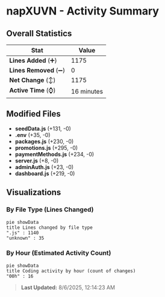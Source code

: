 # napXUVN - Activity Summary 

## Overall Statistics

| Stat                   | Value                                                             |
| ---------------------- | ----------------------------------------------------------------- |
| **Lines Added** (➕)   | 1175                                          |
| **Lines Removed** (➖) | 0                                        |
| **Net Change** (↕)    | 1175                |
| **Active Time** (⌚)   | 16 minutes |


## Modified Files
- **seedData.js** (+131, -0)
- **.env** (+35, -0)
- **packages.js** (+230, -0)
- **promotions.js** (+295, -0)
- **paymentMethods.js** (+234, -0)
- **server.js** (+8, -0)
- **adminAuth.js** (+23, -0)
- **dashboard.js** (+219, -0)

## Visualizations

### By File Type (Lines Changed)

```mermaid
pie showData
title Lines changed by file type
".js" : 1140
"unknown" : 35
```

### By Hour (Estimated Activity Count)

```mermaid
pie showData
title Coding activity by hour (count of changes)
"00h" : 16
```


> **Last Updated:** 8/6/2025, 12:14:23 AM